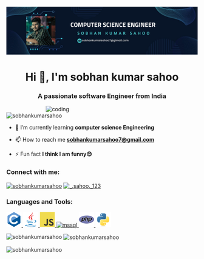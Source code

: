 ![logo](https://github.com/sobhankumarsahoo/sobhankumarsahoo/blob/main/Navy%20Blue%20Geometric%20Technology%20LinkedIn%20Banner.jpg)
<h1 align="center">Hi 👋, I'm sobhan kumar sahoo</h1>
<h3 align="center">A passionate software Engineer from India</h3>
<img align="right"alt="coding"width="400"src="https://user-images.githubusercontent.com/55389276/140866485-8fb1c876-9a8f-4d6a-98dc-08c4981eaf70.gif">
<p align="left"> <img src="https://komarev.com/ghpvc/?username=sobhankumarsahoo&label=Profile%20views&color=0e75b6&style=flat" alt="sobhankumarsahoo" /> </p>

- 🌱 I’m currently learning **computer science Engineering**

- 📫 How to reach me **sobhankumarsahoo7@gmail.com**

- ⚡ Fun fact **I think I am funny😊**

<h3 align="left">Connect with me:</h3>
<p align="left">
<a href="https://linkedin.com/in/sobhan kumar sahoo" target="blank"><img align="center" src="https://raw.githubusercontent.com/rahuldkjain/github-profile-readme-generator/master/src/images/icons/Social/linked-in-alt.svg" alt="sobhankumarsahoo" height="30" width="40" /></a>
<a href="https://instagram.com/_.sahoo._123" target="blank"><img align="center" src="https://raw.githubusercontent.com/rahuldkjain/github-profile-readme-generator/master/src/images/icons/Social/instagram.svg" alt="_.sahoo._123" height="30" width="40" /></a>
</p>

<h3 align="left">Languages and Tools:</h3>
<p align="left"> <a href="https://www.cprogramming.com/" target="_blank" rel="noreferrer"> <img src="https://raw.githubusercontent.com/devicons/devicon/master/icons/c/c-original.svg" alt="c" width="40" height="40"/> </a> <a href="https://www.java.com" target="_blank" rel="noreferrer"> <img src="https://raw.githubusercontent.com/devicons/devicon/master/icons/java/java-original.svg" alt="java" width="40" height="40"/> </a> <a href="https://developer.mozilla.org/en-US/docs/Web/JavaScript" target="_blank" rel="noreferrer"> <img src="https://raw.githubusercontent.com/devicons/devicon/master/icons/javascript/javascript-original.svg" alt="javascript" width="40" height="40"/> </a> <a href="https://www.microsoft.com/en-us/sql-server" target="_blank" rel="noreferrer"> <img src="https://www.svgrepo.com/show/303229/microsoft-sql-server-logo.svg" alt="mssql" width="40" height="40"/> </a> <a href="https://www.php.net" target="_blank" rel="noreferrer"> <img src="https://raw.githubusercontent.com/devicons/devicon/master/icons/php/php-original.svg" alt="php" width="40" height="40"/> </a> <a href="https://www.python.org" target="_blank" rel="noreferrer"> <img src="https://raw.githubusercontent.com/devicons/devicon/master/icons/python/python-original.svg" alt="python" width="40" height="40"/> </a> </p>

<p><img align="left" src="https://github-readme-stats.vercel.app/api/top-langs?username=sobhankumarsahoo&show_icons=true&locale=en&layout=compact" alt="sobhankumarsahoo" /></p>

<p>&nbsp;<img align="center" src="https://github-readme-stats.vercel.app/api?username=sobhankumarsahoo&show_icons=true&locale=en" alt="sobhankumarsahoo" /></p>

<p><img align="center" src="https://github-readme-streak-stats.herokuapp.com/?user=sobhankumarsahoo&" alt="sobhankumarsahoo" /></p>
